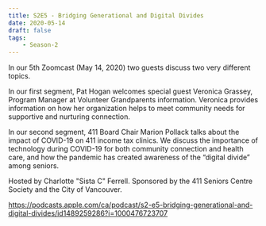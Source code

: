 ```yaml
---
title: S2E5 - Bridging Generational and Digital Divides
date: 2020-05-14
draft: false
tags:
    - Season-2
---
```


In our 5th Zoomcast (May 14, 2020) two guests discuss two very different topics.

In our first segment, Pat Hogan welcomes special guest Veronica Grassey, Program Manager at Volunteer Grandparents information. Veronica provides information on how her organization helps to meet community needs for supportive and nurturing connection.

In our second segment, 411 Board Chair Marion Pollack talks about the impact of COVID-19 on 411 income tax clinics. We discuss the importance of technology during COVID-19 for both community connection and health care, and how the pandemic has created awareness of the “digital divide” among seniors.

Hosted by Charlotte "Sista C" Ferrell. Sponsored by the 411 Seniors Centre Society and the City of Vancouver.

https://podcasts.apple.com/ca/podcast/s2-e5-bridging-generational-and-digital-divides/id1489259286?i=1000476723707

